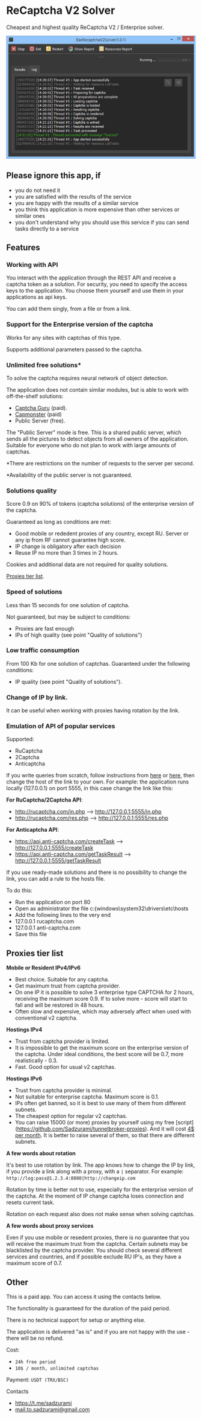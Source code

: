 # ReCaptcha V2 Solver

Cheapest and highest quality ReCaptcha V2 / Enterprise solver.

![](./tests-screen.jpg)

## Please ignore this app, if

- you do not need it
- you are satisfied with the results of the service
- you are happy with the results of a similar service
- you think this application is more expensive than other services or similar ones
- you don't understand why you should use this service if you can send tasks directly to a service

## Features

### Working with API

You interact with the application through the REST API and receive a captcha token as a solution.
For security, you need to specify the access keys to the application.
You choose them yourself and use them in your applications as api keys.

You can add them singly, from a file or from a link.

### Support for the Enterprise version of the captcha

Works for any sites with captchas of this type.

Supports additional parameters passed to the captcha.

### Unlimited free solutions\*

To solve the captcha requires neural network of object detection.

The application does not contain similar modules, but is able to work with off-the-shelf solutions:

-   [Captcha Guru](https://captcha.guru/ru/reg/?ref=100230) (paid).
-   [Capmonster](http://zennolab.com/ru/products/capmonster/capmonster-lite-samples/pid/30bdfb93-7f1d-4cb8-94b6-16ed37b31dd6) (paid)
-   Public Server (free).

The "Public Server" mode is free. This is a shared public server, which sends all the pictures to detect objects from all owners of the application. Suitable for everyone who do not plan to work with large amounts of captchas.

\*There are restrictions on the number of requests to the server per second.

\*Availability of the public server is not guaranteed.

### Solutions quality

Score 0.9 on 90% of tokens (captcha solutions) of the enterprise version of the captcha.

Guaranteed as long as conditions are met:

-   Good mobile or rededent proxies of any country, except RU. Server or any ip from RF cannot guarantee high score.
-   IP change is obligatory after each decision
-   Reuse IP no more than 3 times in 2 hours.

Cookies and additional data are not required for quality solutions.

[Proxies tier list](#proxies-tier-list).

### Speed of solutions

Less than 15 seconds for one solution of captcha.

Not guaranteed, but may be subject to conditions:

-   Proxies are fast enough
-   IPs of high quality (see point "Quality of solutions")

### Low traffic consumption

From 100 Kb for one solution of captchas.
Guaranteed under the following conditions:

-   IP quality (see point "Quality of solutions").

### Change of IP by link.

It can be useful when working with proxies having rotation by the link.

### Emulation of API of popular services

Supported:

- RuCaptcha
- 2Captcha
- Anticaptcha

If you write queries from scratch, follow instructions from [here](https://anti-captcha.com/apidoc) or [here](https://rucaptcha.com/api-rucaptcha), then change the host of the link to your own.
For example: the application runs locally (127.0.0.1) on port 5555, in this case change the link like this:

**For RuCaptcha/2Captcha API**:

- http://rucaptcha.com/in.php --> http://127.0.0.1:5555/in.php
- http://rucaptcha.com/res.php --> http://127.0.0.1:5555/res.php

**For Anticaptcha API**:

- https://api.anti-captcha.com/createTask --> http://127.0.0.1:5555/createTask
- https://api.anti-captcha.com/getTaskResult --> http://127.0.0.1:5555/getTaskResult

If you use ready-made solutions and there is no possibility to change the link, you can add a rule to the hosts file.

To do this:

- Run the application on port 80
- Open as administrator the file c:{windows\system32\drivers\etc\hosts
- Add the following lines to the very end
- 127.0.0.1 rucaptcha.com
- 127.0.0.1 anti-captcha.com
- Save this file

## Proxies tier list

**Mobile or Resident IPv4/IPv6**
- Best choice. Suitable for any captcha.
- Get maximum trust from captcha provider.
- On one IP it is possible to solve 3 enterprise type CAPTCHA for 2 hours, receiving the maximum score 0.9. If to solve more - score will start to fall and will be restored in 48 hours.
- Often slow and expensive, which may adversely affect when used with conventional v2 captcha.

**Hostings IPv4**
- Trust from captcha provider is limited.
- It is impossible to get the maximum score on the enterprise version of the captcha. Under ideal conditions, the best score will be 0.7, more realistically - 0.3.
- Fast. Good option for usual v2 captchas.

**Hostings IPv6**
- Trust from captcha provider is minimal.
- Not suitable for enterprise captcha. Maximum score is 0.1.
- IPs often get banned, so it is best to use many of them from different subnets.
- The cheapest option for regular v2 captchas.
- You can raise 15000 (or more) proxies by yourself using my free [script] (https://github.com/Sadzurami/tunnelbroker-proxies). And it will cost [4$ per month](https://hetzner.cloud/?ref=u773sH3Kq8gw). It is better to raise several of them, so that there are different subnets.

**A few words about rotation**

It's best to use rotation by link.
The app knows how to change the IP by link, if you provide a link along with a proxy, with a `|` separator.
For example: `http://log:pass@1.2.3.4:8080|http://changeip.com`

Rotation by time is better not to use, especially for the enterprise version of the captcha. At the moment of IP change captcha loses connection and resets current task.

Rotation on each request also does not make sense when solving captchas.

**A few words about proxy services**

Even if you use mobile or resedent proxies, there is no guarantee that you will receive the maximum trust from the captcha.
Certain subnets may be blacklisted by the captcha provider.
You should check several different services and countries, and if possible exclude RU IP's, as they have a maximum score of 0.7.

## Other

This is a paid app. You can access it using the contacts below.

The functionality is guaranteed for the duration of the paid period.

There is no technical support for setup or anything else.

The application is delivered "as is" and if you are not happy with the use - there will be no refund.

Cost:

-   `24h free period`
-   `10$ / month, unlimited captchas`

Payment: `USDT (TRX/BSC)`

Contacts

-   https://t.me/sadzurami
-   mail.to.sadzurami@gmail.com
